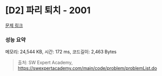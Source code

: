 # [D2] 파리 퇴치 - 2001 

[문제 링크](https://swexpertacademy.com/main/code/problem/problemDetail.do?contestProbId=AV5PzOCKAigDFAUq) 

### 성능 요약

메모리: 24,544 KB, 시간: 172 ms, 코드길이: 2,463 Bytes



> 출처: SW Expert Academy, https://swexpertacademy.com/main/code/problem/problemList.do